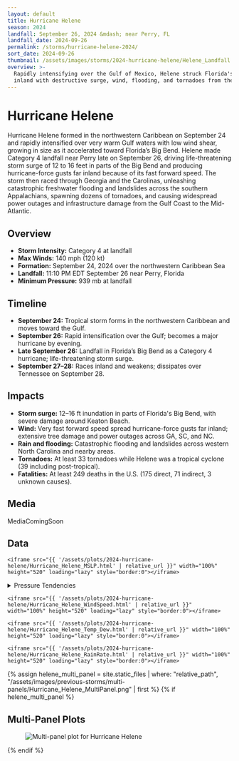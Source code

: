```yaml
---
layout: default
title: Hurricane Helene
season: 2024
landfall: September 26, 2024 &mdash; near Perry, FL
landfall_date: 2024-09-26
permalink: /storms/hurricane-helene-2024/
sort_date: 2024-09-26
thumbnail: /assets/images/storms/2024-hurricane-helene/Helene_Landfall.jpg
overview: >-
  Rapidly intensifying over the Gulf of Mexico, Helene struck Florida's Big Bend as a Category 4 hurricane before racing
  inland with destructive surge, wind, flooding, and tornadoes from the Gulf Coast to the Appalachians.
---
```


<h1 class="storm-page__title">Hurricane Helene</h1>

Hurricane Helene formed in the northwestern Caribbean on September 24 and rapidly intensified over very warm Gulf waters with low wind shear, growing in size as it accelerated toward Florida’s Big Bend. Helene made Category 4 landfall near Perry late on September 26, driving life-threatening storm surge of 12 to 16 feet in parts of the Big Bend and producing hurricane-force gusts far inland because of its fast forward speed. The storm then raced through Georgia and the Carolinas, unleashing catastrophic freshwater flooding and landslides across the southern Appalachians, spawning dozens of tornadoes, and causing widespread power outages and infrastructure damage from the Gulf Coast to the Mid-Atlantic.

## Overview
- **Storm Intensity:** Category 4 at landfall
- **Max Winds:** 140 mph (120 kt)
- **Formation:** September 24, 2024 over the northwestern Caribbean Sea
- **Landfall:** 11:10 PM EDT September 26 near Perry, Florida
- **Minimum Pressure:** 939 mb at landfall

## Timeline
- **September 24:** Tropical storm forms in the northwestern Caribbean and moves toward the Gulf.
- **September 26:** Rapid intensification over the Gulf; becomes a major hurricane by evening.
- **Late September 26:** Landfall in Florida’s Big Bend as a Category 4 hurricane; life-threatening storm surge.
- **September 27–28:** Races inland and weakens; dissipates over Tennessee on September 28.

## Impacts
- **Storm surge:** 12–16 ft inundation in parts of Florida's Big Bend, with severe damage around Keaton Beach.
- **Wind:** Very fast forward speed spread hurricane-force gusts far inland; extensive tree damage and power outages across GA, SC, and NC.
- **Rain and flooding:** Catastrophic flooding and landslides across western North Carolina and nearby areas.
- **Tornadoes:** At least 33 tornadoes while Helene was a tropical cyclone (39 including post-tropical).
- **Fatalities:** At least 249 deaths in the U.S. (175 direct, 71 indirect, 3 unknown causes).

## Media
MediaComingSoon


<!-- DATA-SECTION:START -->
<h2>Data</h2>
<div class="storm-data">
  <div class="storm-plot">

    <iframe src="{{ '/assets/plots/2024-hurricane-helene/Hurricane_Helene_MSLP.html' | relative_url }}" width="100%" height="520" loading="lazy" style="border:0"></iframe>
  </div>
  <details class="storm-plot-group">
    <summary class="storm-plot-summary">Pressure Tendencies</summary>
    <div class="storm-plot">
      
      <iframe src="{{ '/assets/plots/2024-hurricane-helene/Hurricane_Helene_PTendency_5min.html' | relative_url }}" width="100%" height="520" loading="lazy" style="border:0"></iframe>
    </div>
    <div class="storm-plot">
      
      <iframe src="{{ '/assets/plots/2024-hurricane-helene/Hurricane_Helene_PTendency_10min.html' | relative_url }}" width="100%" height="520" loading="lazy" style="border:0"></iframe>
    </div>
    <div class="storm-plot">
      
      <iframe src="{{ '/assets/plots/2024-hurricane-helene/Hurricane_Helene_PTendency_15min.html' | relative_url }}" width="100%" height="520" loading="lazy" style="border:0"></iframe>
    </div>
    <div class="storm-plot">
      
      <iframe src="{{ '/assets/plots/2024-hurricane-helene/Hurricane_Helene_PTendency_30min.html' | relative_url }}" width="100%" height="520" loading="lazy" style="border:0"></iframe>
    </div>
    <div class="storm-plot">
      
      <iframe src="{{ '/assets/plots/2024-hurricane-helene/Hurricane_Helene_PTendency_1hour.html' | relative_url }}" width="100%" height="520" loading="lazy" style="border:0"></iframe>
    </div>
  </details>
  <div class="storm-plot">
    
    <iframe src="{{ '/assets/plots/2024-hurricane-helene/Hurricane_Helene_WindSpeed.html' | relative_url }}" width="100%" height="520" loading="lazy" style="border:0"></iframe>
  </div>
  <div class="storm-plot">
    
    <iframe src="{{ '/assets/plots/2024-hurricane-helene/Hurricane_Helene_Temp_Dew.html' | relative_url }}" width="100%" height="520" loading="lazy" style="border:0"></iframe>
  </div>
  <div class="storm-plot">
    
    <iframe src="{{ '/assets/plots/2024-hurricane-helene/Hurricane_Helene_RainRate.html' | relative_url }}" width="100%" height="520" loading="lazy" style="border:0"></iframe>
  </div>
{% assign helene_multi_panel = site.static_files | where: "relative_path", "/assets/images/previous-storms/multi-panels/Hurricane_Helene_MultiPanel.png" | first %}
{% if helene_multi_panel %}
  <div class="storm-multi-panels storm-plot">
    <h2>Multi-Panel Plots</h2>
    <figure class="storm-multi-panels__figure">
      <img src="{{ helene_multi_panel.path | relative_url }}" alt="Multi-panel plot for Hurricane Helene" loading="lazy">
    </figure>
  </div>
{% endif %}
</div>
<!-- DATA-SECTION:END -->
